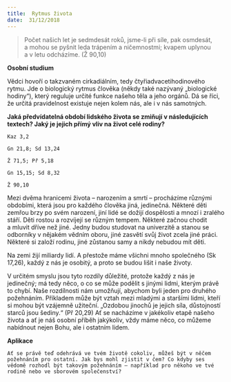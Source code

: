 ```yaml
---
title:  Rytmus života
date:  31/12/2018
---
```


> <p></p>
> Počet našich let je sedmdesát roků, jsme-li při síle, pak osmdesát, a mohou se pyšnit leda trápením a ničemnostmi; kvapem uplynou a v letu odcházíme. (Ž 90,10)

**Osobní studium**

Vědci hovoří o takzvaném cirkadiálním, tedy čtyřiadvacetihodinového rytmu. Jde o biologický rytmus člověka (někdy také nazývaný „biologické hodiny“), který reguluje určité funkce našeho těla a jeho orgánů. Dá se říci, že určitá pravidelnost existuje nejen kolem nás, ale i v nás samotných.

**Jaká předvídatelná období lidského života se zmiňují v následujících textech? Jaký je jejich přímý vliv na život celé rodiny?**

`Kaz 3,2`

`Gn 21,8; Sd 13,24`

`Ž 71,5; Př 5,18`

`Gn 15,15; Sd 8,32`

`Ž 90,10`

Mezi dvěma hranicemi života – narozením a smrtí – procházíme různými obdobími, která jsou pro každého člověka jiná, jedinečná. Některé děti zemřou brzy po svém narození, jiní lidé se dožijí dospělosti a mnozí i zralého stáří. Děti rostou a rozvíjejí se různým tempem. Některé začnou chodit a mluvit dříve než jiné. Jedny budou studovat na univerzitě a stanou se odborníky v nějakém vědním oboru, jiné zasvětí svůj život zcela jiné práci. Některé si založí rodinu, jiné zůstanou samy a nikdy nebudou mít děti.

Na zemi žijí miliardy lidí. A přestože máme všichni mnoho společného (Sk 17,26), každý z nás je osobitý, a proto se budou lišit i naše životy.

V určitém smyslu jsou tyto rozdíly důležité, protože každý z nás je jedinečný; má tedy něco, o co se může podělit s jinými lidmi, kterým právě to chybí. Naše rozdílnosti nám umožňují, abychom byli jeden pro druhého požehnáním. Příkladem může být vztah mezi mladými a staršími lidmi, kteří si mohou být vzájemně užiteční. „Ozdobou jinochů je jejich síla, důstojností starců jsou šediny.“ (Př 20,29) Ať se nacházíme v jakékoliv etapě našeho života a ať je náš osobní příběh jakýkoliv, vždy máme něco, co můžeme nabídnout nejen Bohu, ale i ostatním lidem.

**Aplikace**

`Ať se právě teď odehrává ve tvém životě cokoliv, můžeš být v něčem požehnáním pro ostatní. Jak bys mohl zjistit v čem? Co kdyby ses vědomě rozhodl být takovým požehnáním – například pro někoho ve tvé rodině nebo ve sborovém společenství?`